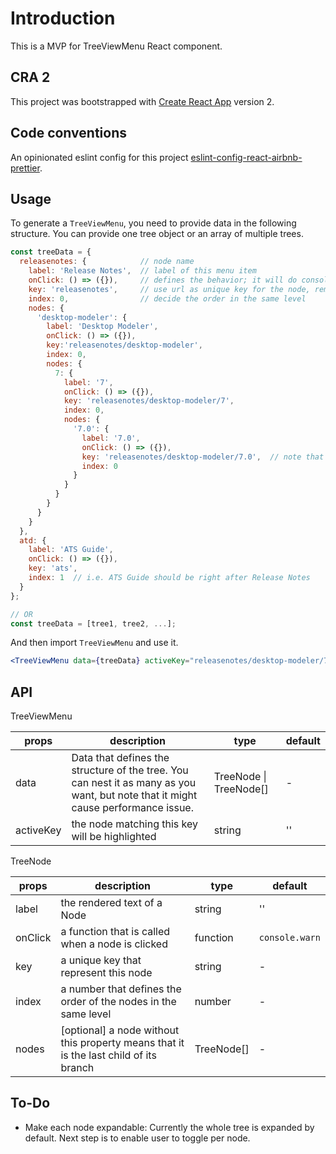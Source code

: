 # Introduction

This is a MVP for TreeViewMenu React component.

## CRA 2

This project was bootstrapped with [Create React App](https://github.com/facebook/create-react-app) version 2.

## Code conventions

An opinionated eslint config for this project [eslint-config-react-airbnb-prettier](https://github.com/iannbing/eslint-config-react-airbnb-prettier).

## Usage

To generate a `TreeViewMenu`, you need to provide data in the following structure. You can provide one tree object or an array of multiple trees.

```javascript
const treeData = {
  releasenotes: {            // node name
    label: 'Release Notes',  // label of this menu item
    onClick: () => ({}),     // defines the behavior; it will do console.warn if not specified
    key: 'releasenotes',     // use url as unique key for the node, removing leading and trailing slashes
    index: 0,                // decide the order in the same level
    nodes: {
      'desktop-modeler': {
        label: 'Desktop Modeler',
        onClick: () => ({}),
        key:'releasenotes/desktop-modeler',
        index: 0,
        nodes: {
          7: {
            label: '7',
            onClick: () => ({}),
            key: 'releasenotes/desktop-modeler/7',
            index: 0,
            nodes: {
              '7.0': {
                label: '7.0',
                onClick: () => ({}),
                key: 'releasenotes/desktop-modeler/7.0',  // note that the URL is not necessarily reflecting the node path
                index: 0
              }
            }
          }
        }
      }
    }
  },
  atd: {
    label: 'ATS Guide',
    onClick: () => ({}),
    key: 'ats',
    index: 1  // i.e. ATS Guide should be right after Release Notes
  }
};

// OR
const treeData = [tree1, tree2, ...];

```

And then import `TreeViewMenu` and use it.

```jsx
<TreeViewMenu data={treeData} activeKey="releasenotes/desktop-modeler/7.0" />
```

## API

TreeViewMenu

| props     | description                                                                                                                       | type                   | default |
| --------- | --------------------------------------------------------------------------------------------------------------------------------- | ---------------------- | ------- |
| data      | Data that defines the structure of the tree. You can nest it as many as you want, but note that it might cause performance issue. | TreeNode \| TreeNode[] | -       |
| activeKey | the node matching this key will be highlighted                                                                                    | string                 | ''      |

TreeNode

| props   | description                                                                             | type       | default        |
| ------- | --------------------------------------------------------------------------------------- | ---------- | -------------- |
| label   | the rendered text of a Node                                                             | string     | ''             |
| onClick | a function that is called when a node is clicked                                        | function   | `console.warn` |
| key     | a unique key that represent this node                                                   | string     | -              |
| index   | a number that defines the order of the nodes in the same level                          | number     | -              |
| nodes   | \[optional\] a node without this property means that it is the last child of its branch | TreeNode[] | -              |

## To-Do

- Make each node expandable: Currently the whole tree is expanded by default. Next step is to enable user to toggle per node.
